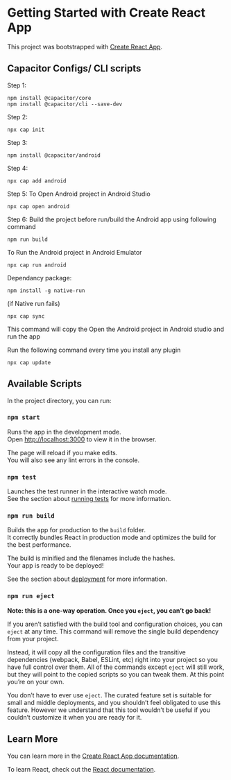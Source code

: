 # Getting Started with Create React App

This project was bootstrapped with [Create React App](https://github.com/facebook/create-react-app).


## Capacitor Configs/ CLI scripts

Step 1:
```
npm install @capacitor/core
npm install @capacitor/cli --save-dev
```

Step 2:
```
npx cap init
```
Step 3:
```
npm install @capacitor/android
```

Step 4:
```
npx cap add android
```

Step 5:
To Open Android project in Android Studio
```
npx cap open android
```

Step 6:
Build the project before run/build the Android app using following command
```
npm run build
```
To Run the Android project in Android Emulator
```
npx cap run android
```
Dependancy package:
```
npm install -g native-run
```
(if Native run fails)
```
npx cap sync
```
This command will copy the 
Open the Android project in Android studio and run the app

Run the following command every time you install any plugin
```
npx cap update
```

## Available Scripts

In the project directory, you can run:

### `npm start`

Runs the app in the development mode.\
Open [http://localhost:3000](http://localhost:3000) to view it in the browser.

The page will reload if you make edits.\
You will also see any lint errors in the console.

### `npm test`

Launches the test runner in the interactive watch mode.\
See the section about [running tests](https://facebook.github.io/create-react-app/docs/running-tests) for more information.

### `npm run build`

Builds the app for production to the `build` folder.\
It correctly bundles React in production mode and optimizes the build for the best performance.

The build is minified and the filenames include the hashes.\
Your app is ready to be deployed!

See the section about [deployment](https://facebook.github.io/create-react-app/docs/deployment) for more information.

### `npm run eject`

**Note: this is a one-way operation. Once you `eject`, you can’t go back!**

If you aren’t satisfied with the build tool and configuration choices, you can `eject` at any time. This command will remove the single build dependency from your project.

Instead, it will copy all the configuration files and the transitive dependencies (webpack, Babel, ESLint, etc) right into your project so you have full control over them. All of the commands except `eject` will still work, but they will point to the copied scripts so you can tweak them. At this point you’re on your own.

You don’t have to ever use `eject`. The curated feature set is suitable for small and middle deployments, and you shouldn’t feel obligated to use this feature. However we understand that this tool wouldn’t be useful if you couldn’t customize it when you are ready for it.

## Learn More

You can learn more in the [Create React App documentation](https://facebook.github.io/create-react-app/docs/getting-started).

To learn React, check out the [React documentation](https://reactjs.org/).
